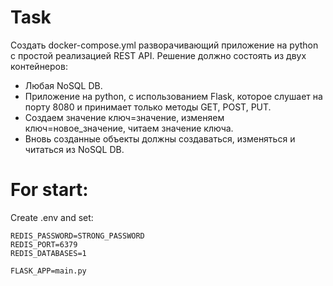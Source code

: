 # Task
Создать docker-compose.yml разворачивающий приложение на python с простой реализацией REST API. Решение должно состоять из двух контейнеров:
- Любая NoSQL DB.
- Приложение на python, с использованием Flask, которое слушает на порту 8080 и принимает только методы GET, POST, PUT.
- Создаем значение ключ=значение, изменяем ключ=новое_значение, читаем значение ключа.
- Вновь созданные объекты должны создаваться, изменяться и читаться из NoSQL DB.

# For start:
Create .env and set:
```
REDIS_PASSWORD=STRONG_PASSWORD
REDIS_PORT=6379
REDIS_DATABASES=1

FLASK_APP=main.py

```
